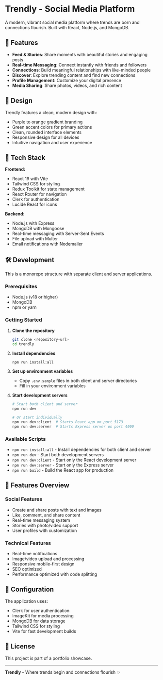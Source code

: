 # Trendly - Social Media Platform

A modern, vibrant social media platform where trends are born and connections flourish. Built with React, Node.js, and MongoDB.

## 🌟 Features

- **Feed & Stories**: Share moments with beautiful stories and engaging posts
- **Real-time Messaging**: Connect instantly with friends and followers  
- **Connections**: Build meaningful relationships with like-minded people
- **Discover**: Explore trending content and find new connections
- **Profile Management**: Customize your digital presence
- **Media Sharing**: Share photos, videos, and rich content

## 🎨 Design

Trendly features a clean, modern design with:
- Purple to orange gradient branding
- Green accent colors for primary actions
- Clean, rounded interface elements
- Responsive design for all devices
- Intuitive navigation and user experience

## 🚀 Tech Stack

**Frontend:**
- React 19 with Vite
- Tailwind CSS for styling
- Redux Toolkit for state management
- React Router for navigation
- Clerk for authentication
- Lucide React for icons

**Backend:**
- Node.js with Express
- MongoDB with Mongoose
- Real-time messaging with Server-Sent Events
- File upload with Multer
- Email notifications with Nodemailer

## 🛠️ Development

This is a monorepo structure with separate client and server applications.

### Prerequisites
- Node.js (v18 or higher)
- MongoDB
- npm or yarn

### Getting Started

1. **Clone the repository**
   ```bash
   git clone <repository-url>
   cd trendly
   ```

2. **Install dependencies**
   ```bash
   npm run install:all
   ```

3. **Set up environment variables**
   - Copy `.env.sample` files in both client and server directories
   - Fill in your environment variables

4. **Start development servers**
   ```bash
   # Start both client and server
   npm run dev

   # Or start individually
   npm run dev:client  # Starts React app on port 5173
   npm run dev:server  # Starts Express server on port 4000
   ```

### Available Scripts

- `npm run install:all` - Install dependencies for both client and server
- `npm run dev` - Start both development servers
- `npm run dev:client` - Start only the React development server
- `npm run dev:server` - Start only the Express server
- `npm run build` - Build the React app for production

## 📱 Features Overview

### Social Features
- Create and share posts with text and images
- Like, comment, and share content
- Real-time messaging system
- Stories with photo/video support
- User profiles with customization

### Technical Features
- Real-time notifications
- Image/video upload and processing
- Responsive mobile-first design
- SEO optimized
- Performance optimized with code splitting

## 🔧 Configuration

The application uses:
- Clerk for user authentication
- ImageKit for media processing
- MongoDB for data storage
- Tailwind CSS for styling
- Vite for fast development builds

## 📄 License

This project is part of a portfolio showcase.

---

**Trendly** - Where trends begin and connections flourish ✨
